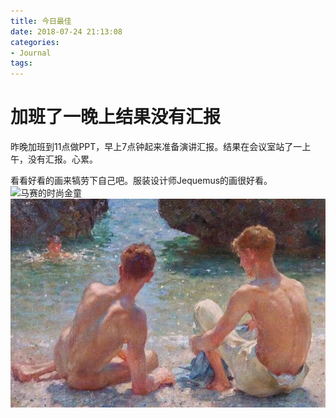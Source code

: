 ```yaml
---
title: 今日最佳
date: 2018-07-24 21:13:08
categories:
- Journal
tags:
---
```

# 加班了一晚上结果没有汇报
昨晚加班到11点做PPT，早上7点钟起来准备演讲汇报。结果在会议室站了一上午，没有汇报。心累。

看看好看的画来犒劳下自己吧。服装设计师Jequemus的画很好看。
![马赛的时尚金童](https://github.com/AdrainMao/AdrainImg/rawmaster/IMG_8222.JPG)
![马赛的时尚金童](https://github.com/AdrainMao/AdrainImg/raw/master/IMG_8223.JPG)
<!-- more -->
